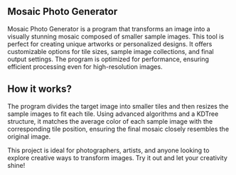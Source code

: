 
## Mosaic Photo Generator
Mosaic Photo Generator is a program that transforms an image into a visually stunning mosaic composed of smaller sample images. This tool is perfect for creating unique artworks or personalized designs. It offers customizable options for tile sizes, sample image collections, and final output settings. The program is optimized for performance, ensuring efficient processing even for high-resolution images.

## How it works?
The program divides the target image into smaller tiles and then resizes the sample images to fit each tile. Using advanced algorithms and a KDTree structure, it matches the average color of each sample image with the corresponding tile position, ensuring the final mosaic closely resembles the original image.

This project is ideal for photographers, artists, and anyone looking to explore creative ways to transform images. Try it out and let your creativity shine!


